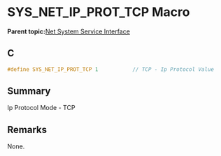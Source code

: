 # SYS\_NET\_IP\_PROT\_TCP Macro

**Parent topic:**[Net System Service Interface](GUID-010BB62D-452D-4B87-9F43-FDA5BF80F6AF.md)

## C

```c
#define SYS_NET_IP_PROT_TCP 1			// TCP - Ip Protocol Value

```

## Summary

Ip Protocol Mode - TCP

## Remarks

None.

